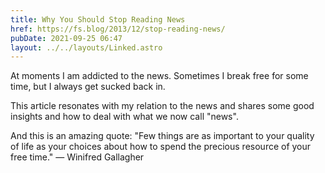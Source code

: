 ```yaml
---
title: Why You Should Stop Reading News
href: https://fs.blog/2013/12/stop-reading-news/
pubDate: 2021-09-25 06:47
layout: ../../layouts/Linked.astro
---
```


At moments I am addicted to the news. Sometimes I break free for some time, but I always get sucked back in.

This article resonates with my relation to the news and shares some good insights and how to deal with what we now call "news".

And this is an amazing quote: "Few things are as important to your quality of life as your choices about how to spend the precious resource of your free time." ― Winifred Gallagher
